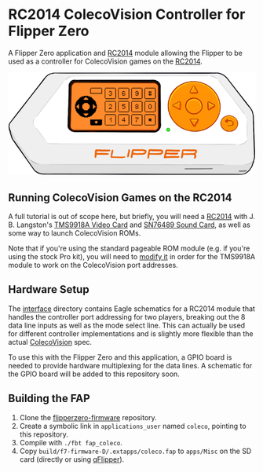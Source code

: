 # RC2014 ColecoVision Controller for Flipper Zero

A Flipper Zero application and [RC2014] module allowing the Flipper to be used as a controller for ColecoVision games on
the [RC2014].

![ui](ui.png)

## Running ColecoVision Games on the RC2014

A full tutorial is out of scope here, but briefly, you will need a [RC2014] with J. B. Langston's [TMS9918A Video Card]
and [SN76489 Sound Card], as well as some way to launch ColecoVision ROMs.

Note that if you're using the standard pageable ROM module (e.g. if you're using the stock Pro kit), you will need to
[modify it](https://github.com/jblang/TMS9918A/issues/12) in order for the TMS9918A module to work on the ColecoVision
port addresses.

## Hardware Setup

The [interface](interface) directory contains Eagle schematics for a RC2014 module that handles the controller port
addressing for two players, breaking out the 8 data line inputs as well as the mode select line. This can actually be
used for different controller implementations and is slightly more flexible than the actual [ColecoVision] spec.

To use this with the Flipper Zero and this application, a GPIO board is needed to provide hardware multiplexing for the
data lines. A schematic for the GPIO board will be added to this repository soon.

## Building the FAP

1. Clone the [flipperzero-firmware] repository.
2. Create a symbolic link in `applications_user` named `coleco`, pointing to this repository.
3. Compile with `./fbt fap_coleco`.
4. Copy `build/f7-firmware-D/.extapps/coleco.fap` to `apps/Misc` on the SD card (directly or using [qFlipper]).

[RC2014]: https://rc2014.co.uk/
[TMS9918A Video Card]: https://github.com/jblang/TMS9918A
[SN76489 Sound Card]: https://github.com/jblang/SN76489
[ColecoVision]: http://www.atarihq.com/danb/files/CV-Tech.txt
[flipperzero-firmware]: https://github.com/flipperdevices/flipperzero-firmware
[qFlipper]: https://flipperzero.one/update
